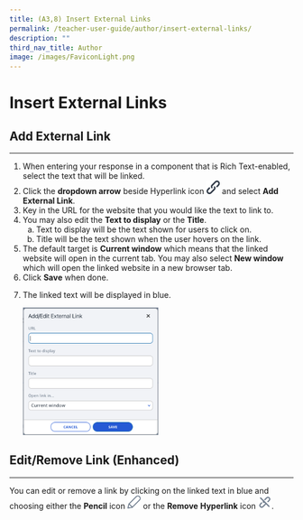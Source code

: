 ```yaml
---
title: (A3,8) Insert External Links
permalink: /teacher-user-guide/author/insert-external-links/
description: ""
third_nav_title: Author
image: /images/FaviconLight.png
---
```

<h1 id="insert-external-links">Insert External Links</h1>
<h2 id="add-external-link">Add External Link</h2>
<hr>
<ol>
<li>When entering your response in a component that is Rich Text-enabled, select the text that will be linked.</li>
<li>Click the <strong>dropdown arrow</strong> beside Hyperlink icon <img style="width:1.5rem; display: inline;" src="/images/Icons/Chain.png"> and select <strong>Add External Link</strong>. </li>
<li>Key in the URL for the website that you would like the text to link to.</li>
<li>You may also edit the <strong>Text to display</strong> or the <strong>Title</strong>.<ol style="list-style-type: lower-alpha;">
<li>Text to display will be the text shown for users to click on. </li>
<li>Title will be the text shown when the user hovers on the link.</li>
</ol>
</li>
<li>The default target is <strong>Current window</strong> which means that the linked website will open in the current tab. You may also select <strong>New window</strong> which will open the linked website in a new browser tab.</li>
<li>Click <strong>Save</strong> when done.</li>
<li><p>The linked text will be displayed in blue.</p>
<p><img style="width: 50%;" src="/images/2Teacher/AU-AddExtLink1.png"></p>
</li>
</ol>
<h2 id="edit-remove-link-enhanced-">Edit/Remove Link (Enhanced)</h2>
<hr>
<p>You can edit or remove a link by clicking on the linked text in blue and choosing either the <strong>Pencil</strong> icon <img style="width:1.5rem; display: inline;" src="/images/Icons/Pencil.svg"> or the <strong>Remove</strong> <strong>Hyperlink</strong> icon <img style="width:1.5rem; display: inline;" src="/images/Icons/Unlink.svg">.</p>
